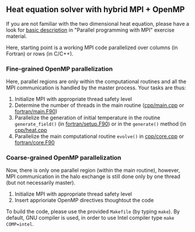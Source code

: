 ## Heat equation solver with hybrid MPI + OpenMP

If you are not familiar with the two dimensional heat equation, please have a look
for [basic description](https://github.com/csc-training/mpi-introduction/tree/main/heat-equation)
in "Parallel programming with MPI" exercise material.

Here, starting point is a working MPI code parallelized over columns (in Fortran) or rows (in C/C++).

### Fine-grained OpenMP parallelization

Here, parallel regions are only within the computational routines and all the MPI communication 
is handled by the master process. Your tasks are thus:

1. Initialize MPI with appropriate thread safety level
2. Determine the number of threads in the main routine ([cpp/main.cpp](cpp/main.cpp) or [fortran/main.F90](fortran/main.F90))
3. Parallelize the generation of initial temperature in the routine  `generate_field()` (in [fortran/setup.F90](fortran/setup.F90)) or in the `generate()` method (in [cpp/heat.cpp](cpp/heat.cpp)
4. Parallelize the main computational routine
   `evolve()` in [cpp/core.cpp](cpp/core.cpp) or [fortran/core.F90](fortran/core.F90)

### Coarse-grained OpenMP parallelization

Now, there is only one parallel region (within the main routine), however, MPI communication 
in the halo exchange is still done only by one thread (but not necessarily master).

1. Initialize MPI with appropriate thread safety level
2. Insert apprioriate OpenMP directives thoughtout the code

To build the code, please use the provided `Makefile` (by typing `make`). By default, GNU 
compiler is used, in order to use Intel compiler type `make COMP=intel`.
